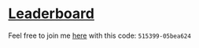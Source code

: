 # [Leaderboard](https://adventofcode.com/2022/leaderboard/private/view/515399)

Feel free to join me [here](https://adventofcode.com/2022/leaderboard/private)
with this code: `515399-05bea624`
